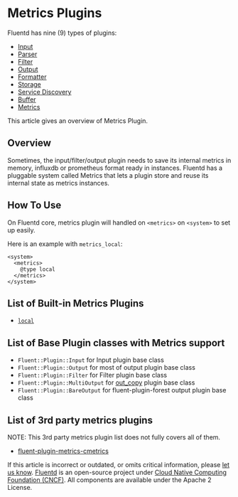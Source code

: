 # Metrics Plugins

Fluentd has nine \(9\) types of plugins:

* [Input](../input/)
* [Parser](../parser/)
* [Filter](../filter/)
* [Output](../output/)
* [Formatter](../formatter/)
* [Storage](../storage)
* [Service Discovery](../service_discovery/)
* [Buffer](../buffer/)
* [Metrics](./)

This article gives an overview of Metrics Plugin.

## Overview

Sometimes, the input/filter/output plugin needs to save its internal metrics in memory, influxdb or prometheus format ready in instances. Fluentd has a pluggable system called Metrics that lets a plugin store and reuse its internal state as metrics instances.

## How To Use

On Fluentd core, metrics plugin will handled on `<metrics>` on `<system>` to set up easily.

Here is an example with `metrics_local`:

```text
<system>
  <metrics>
    @type local
  </metrics>
</system>
```

## List of Built-in Metrics Plugins

* [`local`](local.md)

## List of Base Plugin classes with Metrics support

* `Fluent::Plugin::Input` for Input plugin base class
* `Fluent::Plugin::Output` for most of output plugin base class
* `Fluent::Plugin::Filter` for Filter plugin base class
* `Fluent::Plugin::MultiOutput` for [out_copy](../output/copy.md) plugin base class
* `Fluent::Plugin::BareOutput` for fluent-plugin-forest output plugin base class

## List of 3rd party metrics plugins

NOTE: This 3rd party metrics plugin list does not fully covers all of them.

* [fluent-plugin-metrics-cmetrics](https://github.com/calyptia/fluent-plugin-metrics-cmetrics)

If this article is incorrect or outdated, or omits critical information, please [let us know](https://github.com/fluent/fluentd-docs-gitbook/issues?state=open). [Fluentd](http://www.fluentd.org/) is an open-source project under [Cloud Native Computing Foundation \(CNCF\)](https://cncf.io/). All components are available under the Apache 2 License.
